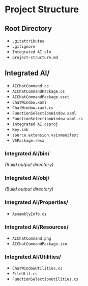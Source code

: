 # Project Structure

## Root Directory
- `.gitattributes`
- `.gitignore`
- `Integrated AI.sln`
- `project-structure.md`

## Integrated AI/
- `AIChatCommand.cs`
- `AIChatCommandPackage.cs`
- `AIChatCommandPackage.vsct`
- `ChatWindow.xaml`
- `ChatWindow.xaml.cs`
- `FunctionSelectionWindow.xaml`
- `FunctionSelectionWindow.xaml.cs`
- `Integrated AI.csproj`
- `Key.snk`
- `source.extension.vsixmanifest`
- `VSPackage.resx`

### Integrated AI/bin/
*(Build output directory)*

### Integrated AI/obj/
*(Build output directory)*

### Integrated AI/Properties/
- `AssemblyInfo.cs`

### Integrated AI/Resources/
- `AIChatCommand.png`
- `AIChatCommandPackage.ico`

### Integrated AI/Utilities/
- `ChatWindowUtilities.cs`
- `FileUtil.cs`
- `FunctionSelectionUtilities.cs`
